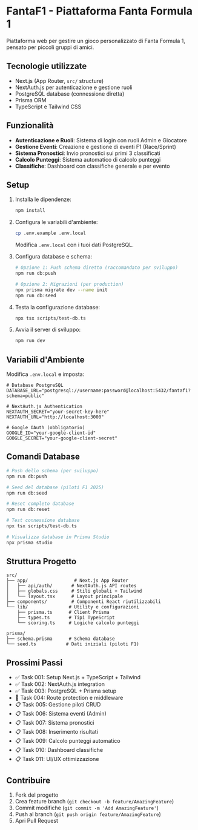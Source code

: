 # FantaF1 - Piattaforma Fanta Formula 1

Piattaforma web per gestire un gioco personalizzato di Fanta Formula 1, pensato per piccoli gruppi di amici.

## Tecnologie utilizzate

- Next.js (App Router, `src/` structure)
- NextAuth.js per autenticazione e gestione ruoli
- PostgreSQL database (connessione diretta)
- Prisma ORM
- TypeScript e Tailwind CSS

## Funzionalità

- **Autenticazione e Ruoli**: Sistema di login con ruoli Admin e Giocatore
- **Gestione Eventi**: Creazione e gestione di eventi F1 (Race/Sprint)
- **Sistema Pronostici**: Invio pronostici sui primi 3 classificati
- **Calcolo Punteggi**: Sistema automatico di calcolo punteggi
- **Classifiche**: Dashboard con classifiche generale e per evento

## Setup

1. Installa le dipendenze:
   ```bash
   npm install
   ```

2. Configura le variabili d'ambiente:
   ```bash
   cp .env.example .env.local
   ```
   Modifica `.env.local` con i tuoi dati PostgreSQL.

3. Configura database e schema:
   ```bash
   # Opzione 1: Push schema diretto (raccomandato per sviluppo)
   npm run db:push
   
   # Opzione 2: Migrazioni (per production)
   npx prisma migrate dev --name init
   npm run db:seed
   ```

4. Testa la configurazione database:
   ```bash
   npx tsx scripts/test-db.ts
   ```

5. Avvia il server di sviluppo:
   ```bash
   npm run dev
   ```

## Variabili d'Ambiente

Modifica `.env.local` e imposta:

```env
# Database PostgreSQL
DATABASE_URL="postgresql://username:password@localhost:5432/fantaf1?schema=public"

# NextAuth.js Authentication
NEXTAUTH_SECRET="your-secret-key-here"
NEXTAUTH_URL="http://localhost:3000"

# Google OAuth (obbligatorio)
GOOGLE_ID="your-google-client-id"
GOOGLE_SECRET="your-google-client-secret"
```

## Comandi Database

```bash
# Push dello schema (per sviluppo)
npm run db:push

# Seed del database (piloti F1 2025)
npm run db:seed

# Reset completo database
npm run db:reset

# Test connessione database
npx tsx scripts/test-db.ts

# Visualizza database in Prisma Studio
npx prisma studio
```

## Struttura Progetto

```
src/
├── app/                 # Next.js App Router
│   ├── api/auth/       # NextAuth.js API routes
│   ├── globals.css     # Stili globali + Tailwind
│   └── layout.tsx      # Layout principale
├── components/         # Componenti React riutilizzabili
└── lib/               # Utility e configurazioni
    ├── prisma.ts      # Client Prisma
    ├── types.ts       # Tipi TypeScript
    └── scoring.ts     # Logiche calcolo punteggi

prisma/
├── schema.prisma      # Schema database
└── seed.ts           # Dati iniziali (piloti F1)
```

## Prossimi Passi

- ✅ Task 001: Setup Next.js + TypeScript + Tailwind
- ✅ Task 002: NextAuth.js integration  
- ✅ Task 003: PostgreSQL + Prisma setup
- 🔄 Task 004: Route protection e middleware
- 📋 Task 005: Gestione piloti CRUD
- 📋 Task 006: Sistema eventi (Admin)
- 📋 Task 007: Sistema pronostici
- 📋 Task 008: Inserimento risultati
- 📋 Task 009: Calcolo punteggi automatico
- 📋 Task 010: Dashboard classifiche  
- 📋 Task 011: UI/UX ottimizzazione

## Contribuire

1. Fork del progetto
2. Crea feature branch (`git checkout -b feature/AmazingFeature`)
3. Commit modifiche (`git commit -m 'Add AmazingFeature'`)
4. Push al branch (`git push origin feature/AmazingFeature`)
5. Apri Pull Request

